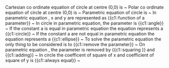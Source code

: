 Cartesian co ordinate  equation of circle at centre (0,0) is ~
Polar co ordinate equation of circle at centre (0,0) is ~
Parametric equation of circle is ~
In parametric equation , x and y are represented as {{c1::function of a parameter}}  ~
In circle in parametric equation, the parameter is {{c1::angle}}  ~
If the constant a is equal in parametric equation the equation represents a {{c1::circle}}  ~
If the constant a are not equal in parametric equation the equation represents a {{c1::ellipse}}  ~
To solve the parametric equation the only thing to be considered is to {{c1::remove the parameter}}  ~
On parametric equation , the parameter is removed by {{c1::squaring }}  and {{c1::adding}}  ~
In circle the coefficent of square of x and coefficient of square of y is {{c1::always equal}}  ~

